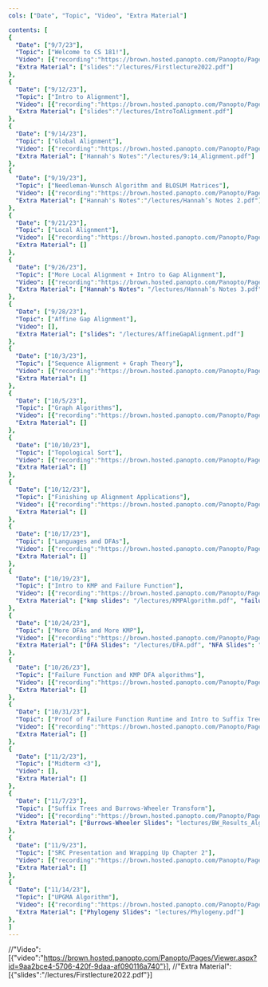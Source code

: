```yaml
---
cols: ["Date", "Topic", "Video", "Extra Material"]

contents: [
{
  "Date": ["9/7/23"],
  "Topic": ["Welcome to CS 181!"],
  "Video": [{"recording":"https://brown.hosted.panopto.com/Panopto/Pages/Viewer.aspx?id=0f3a1d57-5e66-4145-b92d-b075012e4cd6"}],
  "Extra Material": ["slides":"/lectures/Firstlecture2022.pdf"]
},
{
  "Date": ["9/12/23"],
  "Topic": ["Intro to Alignment"],
  "Video": [{"recording":"https://brown.hosted.panopto.com/Panopto/Pages/Viewer.aspx?id=a3662bc4-183d-4037-b25d-b07a00cead98"}],
  "Extra Material": ["slides":"/lectures/IntroToAlignment.pdf"]
},
{
  "Date": ["9/14/23"],
  "Topic": ["Global Alignment"],
  "Video": [{"recording":"https://brown.hosted.panopto.com/Panopto/Pages/Viewer.aspx?id=7dd72984-61b8-4558-9481-b07c01326751&query=csci%202810"}],
  "Extra Material": ["Hannah's Notes":"/lectures/9:14_Alignment.pdf"]
},
{
  "Date": ["9/19/23"],
  "Topic": ["Needleman-Wunsch Algorithm and BLOSUM Matrices"],
  "Video": [{"recording":"https://brown.hosted.panopto.com/Panopto/Pages/Viewer.aspx?id=b4779506-9ecf-41ba-945c-b07c013267aa"}],
  "Extra Material": ["Hannah's Notes":"/lectures/Hannah’s Notes 2.pdf"]
},
{
  "Date": ["9/21/23"],
  "Topic": ["Local Alignment"],
  "Video": [{"recording":"https://brown.hosted.panopto.com/Panopto/Pages/Viewer.aspx?id=b1855c70-112b-468f-960d-b07c013267d2"}],
  "Extra Material": []
},
{
  "Date": ["9/26/23"],
  "Topic": ["More Local Alignment + Intro to Gap Alignment"],
  "Video": [{"recording":"https://brown.hosted.panopto.com/Panopto/Pages/Viewer.aspx?id=cb0e603f-ec69-43a3-9b95-b086017abaeb"}],
  "Extra Material": ["Hannah's Notes": "/lectures/Hannah’s Notes 3.pdf"]
},
{
  "Date": ["9/28/23"],
  "Topic": ["Affine Gap Alignment"],
  "Video": [],
  "Extra Material": ["slides": "/lectures/AffineGapAlignment.pdf"]
},
{
  "Date": ["10/3/23"],
  "Topic": ["Sequence Alignment + Graph Theory"],
  "Video": [{"recording":"https://brown.hosted.panopto.com/Panopto/Pages/Viewer.aspx?id=395081fc-eaae-4e3b-9e71-b08d01710e08"}],
  "Extra Material": []
},
{
  "Date": ["10/5/23"],
  "Topic": ["Graph Algorithms"],
  "Video": [{"recording":"https://brown.hosted.panopto.com/Panopto/Pages/Viewer.aspx?id=94f35e32-50ff-46af-bab6-b08d01710e8b"}],
  "Extra Material": []
},
{
  "Date": ["10/10/23"],
  "Topic": ["Topological Sort"],
  "Video": [{"recording":"https://brown.hosted.panopto.com/Panopto/Pages/Viewer.aspx?id=3693bddf-83b2-45a6-bf15-b08d01710ea2"}],
  "Extra Material": []
},
{
  "Date": ["10/12/23"],
  "Topic": ["Finishing up Alignment Applications"],
  "Video": [{"recording":"https://brown.hosted.panopto.com/Panopto/Pages/Viewer.aspx?id=b21707ff-fcb5-401a-a8a2-b08d01710ec4"}],
  "Extra Material": []
},
{
  "Date": ["10/17/23"],
  "Topic": ["Languages and DFAs"],
  "Video": [{"recording":"https://brown.hosted.panopto.com/Panopto/Pages/Viewer.aspx?id=1338476d-c5f7-4853-afb8-b08d01710edd"}],
  "Extra Material": []
},
{
  "Date": ["10/19/23"],
  "Topic": ["Intro to KMP and Failure Function"],
  "Video": [{"recording":"https://brown.hosted.panopto.com/Panopto/Pages/Viewer.aspx?id=ad28fab3-7667-4be9-bd3e-b08d01710f04"}],
  "Extra Material": ["kmp slides": "/lectures/KMPAlgorithm.pdf", "failure func slids": "lectures/FailureFunctionAlgorithm.pdf"]
},
{
  "Date": ["10/24/23"],
  "Topic": ["More DFAs and More KMP"],
  "Video": [{"recording":"https://brown.hosted.panopto.com/Panopto/Pages/Viewer.aspx?id=c1c40fa8-1cae-4431-a13f-b08d01710f21"}],
  "Extra Material": ["DFA Slides": "/lectures/DFA.pdf", "NFA Slides": "/lectures/NFA.pdf", "Regex Slides": "/lectures/Regular_Expressions.pdf"]
},
{
  "Date": ["10/26/23"],
  "Topic": ["Failure Function and KMP DFA algorithms"],
  "Video": [{"recording":"https://brown.hosted.panopto.com/Panopto/Pages/Viewer.aspx?id=ec8b21d8-5e21-48a7-8129-b08d01710f4c"}],
  "Extra Material": []
},
{
  "Date": ["10/31/23"],
  "Topic": ["Proof of Failure Function Runtime and Intro to Suffix Trees"],
  "Video": [{"recording":"https://brown.hosted.panopto.com/Panopto/Pages/Viewer.aspx?id=d80f54f7-fc71-4bb3-8a20-b08d01710f63"}],
  "Extra Material": []
},
{
  "Date": ["11/2/23"],
  "Topic": ["Midterm <3"],
  "Video": [],
  "Extra Material": []
},
{
  "Date": ["11/7/23"],
  "Topic": ["Suffix Trees and Burrows-Wheeler Transform"],
  "Video": [{"recording":"https://brown.hosted.panopto.com/Panopto/Pages/Viewer.aspx?id=7804f73f-4cd0-4a19-a7d1-b08d01710f99"}],
  "Extra Material": ["Burrows-Wheeler Slides": "lectures/BW_Results_Algorithm.pptx"]
},
{
  "Date": ["11/9/23"],
  "Topic": ["SRC Presentation and Wrapping Up Chapter 2"],
  "Video": [{"recording":"https://brown.hosted.panopto.com/Panopto/Pages/Viewer.aspx?id=029511fa-d25f-46bf-bd16-b08d01710fb4"}],
  "Extra Material": []
},
{
  "Date": ["11/14/23"],
  "Topic": ["UPGMA Algorithm"],
  "Video": [{"recording":"https://brown.hosted.panopto.com/Panopto/Pages/Viewer.aspx?id=abfcee04-8f12-4f84-806a-b08d01710fca"}],
  "Extra Material": ["Phylogeny Slides": "lectures/Phylogeny.pdf"]
},
]
---
```

//"Video": [{"video":"https://brown.hosted.panopto.com/Panopto/Pages/Viewer.aspx?id=9aa2bce4-5706-420f-9daa-af090116a740"}],
//"Extra Material": [{"slides":"/lectures/Firstlecture2022.pdf"}]

